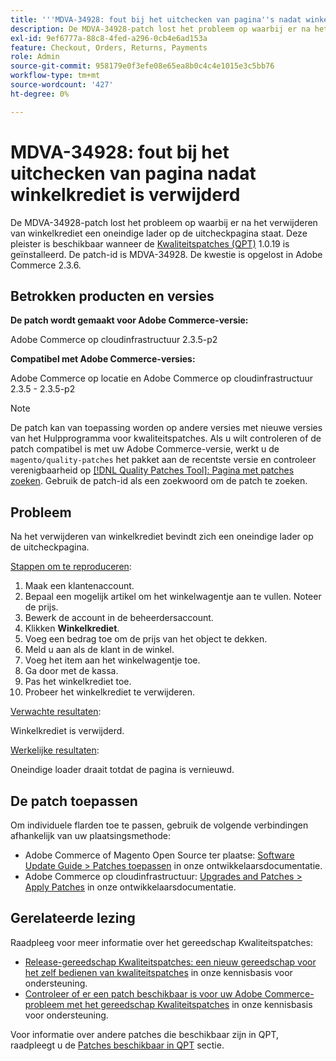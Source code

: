 ```yaml
---
title: '''MDVA-34928: fout bij het uitchecken van pagina''s nadat winkelkrediet is verwijderd'''
description: De MDVA-34928-patch lost het probleem op waarbij er na het verwijderen van winkelkrediet een oneindige lader op de uitcheckpagina staat. Deze patch is beschikbaar wanneer [Quality Patches Tool (QPT)] (/help/announcements/adobe-commerce-announcements/magento-quality-patches-released-new-tool-to-self-serve-quality-patches.md) 1.0.19 is geïnstalleerd. De patch-id is MDVA-34928. De kwestie is opgelost in Adobe Commerce 2.3.6.
exl-id: 9ef6777a-88c8-4fed-a296-0cb4e6ad153a
feature: Checkout, Orders, Returns, Payments
role: Admin
source-git-commit: 958179e0f3efe08e65ea8b0c4c4e1015e3c5bb76
workflow-type: tm+mt
source-wordcount: '427'
ht-degree: 0%

---
```


# MDVA-34928: fout bij het uitchecken van pagina nadat winkelkrediet is verwijderd

De MDVA-34928-patch lost het probleem op waarbij er na het verwijderen van winkelkrediet een oneindige lader op de uitcheckpagina staat. Deze pleister is beschikbaar wanneer de [Kwaliteitspatches (QPT)](/help/announcements/adobe-commerce-announcements/magento-quality-patches-released-new-tool-to-self-serve-quality-patches.md) 1.0.19 is geïnstalleerd. De patch-id is MDVA-34928. De kwestie is opgelost in Adobe Commerce 2.3.6.

## Betrokken producten en versies

**De patch wordt gemaakt voor Adobe Commerce-versie:**

Adobe Commerce op cloudinfrastructuur 2.3.5-p2

**Compatibel met Adobe Commerce-versies:**

Adobe Commerce op locatie en Adobe Commerce op cloudinfrastructuur 2.3.5 - 2.3.5-p2

>[!NOTE]
>
>De patch kan van toepassing worden op andere versies met nieuwe versies van het Hulpprogramma voor kwaliteitspatches. Als u wilt controleren of de patch compatibel is met uw Adobe Commerce-versie, werkt u de `magento/quality-patches` het pakket aan de recentste versie en controleer verenigbaarheid op [[!DNL Quality Patches Tool]: Pagina met patches zoeken](https://devdocs.magento.com/quality-patches/tool.html#patch-grid). Gebruik de patch-id als een zoekwoord om de patch te zoeken.

## Probleem

Na het verwijderen van winkelkrediet bevindt zich een oneindige lader op de uitcheckpagina.

<u>Stappen om te reproduceren</u>:

1. Maak een klantenaccount.
1. Bepaal een mogelijk artikel om het winkelwagentje aan te vullen. Noteer de prijs.
1. Bewerk de account in de beheerdersaccount.
1. Klikken **Winkelkrediet**.
1. Voeg een bedrag toe om de prijs van het object te dekken.
1. Meld u aan als de klant in de winkel.
1. Voeg het item aan het winkelwagentje toe.
1. Ga door met de kassa.
1. Pas het winkelkrediet toe.
1. Probeer het winkelkrediet te verwijderen.

<u>Verwachte resultaten</u>:

Winkelkrediet is verwijderd.

<u>Werkelijke resultaten</u>:

Oneindige loader draait totdat de pagina is vernieuwd.

## De patch toepassen

Om individuele flarden toe te passen, gebruik de volgende verbindingen afhankelijk van uw plaatsingsmethode:

* Adobe Commerce of Magento Open Source ter plaatse: [Software Update Guide > Patches toepassen](https://devdocs.magento.com/guides/v2.4/comp-mgr/patching/mqp.html) in onze ontwikkelaarsdocumentatie.
* Adobe Commerce op cloudinfrastructuur: [Upgrades and Patches > Apply Patches](https://devdocs.magento.com/cloud/project/project-patch.html) in onze ontwikkelaarsdocumentatie.

## Gerelateerde lezing

Raadpleeg voor meer informatie over het gereedschap Kwaliteitspatches:

* [Release-gereedschap Kwaliteitspatches: een nieuw gereedschap voor het zelf bedienen van kwaliteitspatches](/help/announcements/adobe-commerce-announcements/magento-quality-patches-released-new-tool-to-self-serve-quality-patches.md) in onze kennisbasis voor ondersteuning.
* [Controleer of er een patch beschikbaar is voor uw Adobe Commerce-probleem met het gereedschap Kwaliteitspatches](/help/support-tools/patches-available-in-qpt-tool/check-patch-for-magento-issue-with-magento-quality-patches.md) in onze kennisbasis voor ondersteuning.

Voor informatie over andere patches die beschikbaar zijn in QPT, raadpleegt u de [Patches beschikbaar in QPT](https://support.magento.com/hc/en-us/sections/360010506631-Patches-available-in-QPT-tool-) sectie.
